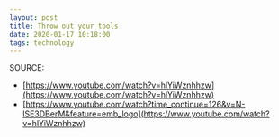 ```yaml
---
layout: post
title: Throw out your tools
date: 2020-01-17 10:18:00
tags: technology
---
```


SOURCE:

- [https://www.youtube.com/watch?v=hlYiWznhhzw](https://www.youtube.com/watch?v=hlYiWznhhzw)
- [https://www.youtube.com/watch?time_continue=126&v=N-lSE3DBerM&feature=emb_logo](https://www.youtube.com/watch?v=hlYiWznhhzw)
